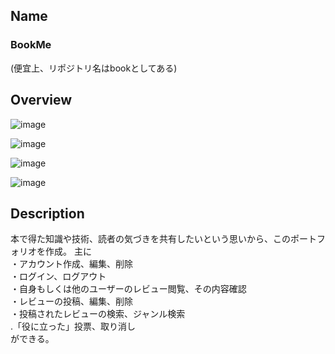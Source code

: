 ## Name<br>
### BookMe<br>
(便宜上、リポジトリ名はbookとしてある)

## Overview
![image](https://user-images.githubusercontent.com/56489985/78857968-f17ce080-7a65-11ea-9770-936de5f2134b.png)

![image](https://user-images.githubusercontent.com/56489985/78858495-8fbd7600-7a67-11ea-8565-948ea78ddf4b.png)

![image](https://user-images.githubusercontent.com/56489985/78858169-8d0e5100-7a66-11ea-974c-d319f02da8d1.png)

![image](https://user-images.githubusercontent.com/56489985/78858369-335a5680-7a67-11ea-9731-daf9b56674b0.png)

## Description<br>
本で得た知識や技術、読者の気づきを共有したいという思いから、このポートフォリオを作成。
主に<br>
・アカウント作成、編集、削除<br>
・ログイン、ログアウト<br>
・自身もしくは他のユーザーのレビュー閲覧、その内容確認<br>
・レビューの投稿、編集、削除<br>
・投稿されたレビューの検索、ジャンル検索<br>
.「役に立った」投票、取り消し<br>
 ができる。
